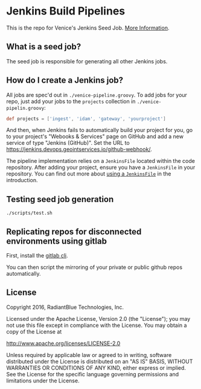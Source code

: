 # Jenkins Build Pipelines

This is the repo for Venice's Jenkins Seed Job. [More Information](https://github.com/venicegeo/venice/blob/master/docs/devops.md#jenkins).

## What is a seed job?

The seed job is responsible for generating all other Jenkins jobs.

## How do I create a Jenkins job?

All jobs are spec'd out in `./venice-pipeline.groovy`. To add jobs for your repo, just add your jobs to the `projects` collection in `./venice-pipelin.groovy`:

```groovy
def projects = ['ingest', 'idam', 'gateway', 'yourproject']
```

And then, when Jenkins fails to automatically build your project for you, go to your project's "Webooks & Services" page on GitHub and add a new service of type "Jenkins (GitHub)". Set the URL to https://jenkins.devops.geointservices.io/github-webhook/.

The pipeline implementation relies on a `JenkinsFile` located within the code repository. After adding your project,
ensure you have a `JenkinsFile` in your repository. You can find out more about [using a `JenkinsFile`](https://jenkins.io/doc/book/pipeline/jenkinsfile/) in the introduction.

## Testing seed job generation
```
./scripts/test.sh
```

## Replicating repos for disconnected environments using gitlab

First, install the [gitlab cli](http://narkoz.github.io/gitlab/installation).

You can then script the mirroring of your private or public github repos
automatically.

## License

Copyright 2016, RadiantBlue Technologies, Inc.

Licensed under the Apache License, Version 2.0 (the "License");
you may not use this file except in compliance with the License.
You may obtain a copy of the License at

  http://www.apache.org/licenses/LICENSE-2.0

Unless required by applicable law or agreed to in writing, software
distributed under the License is distributed on an "AS IS" BASIS,
WITHOUT WARRANTIES OR CONDITIONS OF ANY KIND, either express or implied.
See the License for the specific language governing permissions and
limitations under the License.

